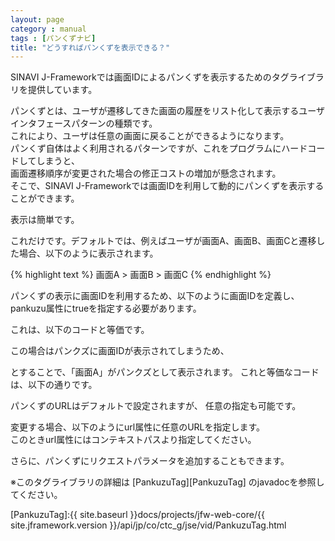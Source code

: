 ```yaml
---
layout: page
category : manual
tags : [パンくずナビ]
title: "どうすればパンくずを表示できる？"
---
```


SINAVI J-Frameworkでは画面IDによるパンくずを表示するためのタグライブラリを提供しています。  

パンくずとは、ユーザが遷移してきた画面の履歴をリスト化して表示するユーザインタフェースパターンの種類です。  
これにより、ユーザは任意の画面に戻ることができるようになります。  
パンくず自体はよく利用されるパターンですが、これをプログラムにハードコードしてしまうと、  
画面遷移順序が変更された場合の修正コストの増加が懸念されます。  
そこで、SINAVI J-Frameworkでは画面IDを利用して動的にパンくずを表示することができます。  

表示は簡単です。  

<script src="https://gist.github.com/tetsuya-oikawa/4cd81b6f6b80451ada49.js"></script>

これだけです。デフォルトでは、例えばユーザが画面A、画面B、画面Cと遷移した場合、以下のように表示されます。  

{% highlight text %}
  画面A > 画面B > 画面C
{% endhighlight %}

パンくずの表示に画面IDを利用するため、以下のように画面IDを定義し、  
pankuzu属性にtrueを指定する必要があります。  

<script src="https://gist.github.com/tetsuya-oikawa/39f11e7ede14d6c75845.js"></script>

これは、以下のコードと等価です。  

<script src="https://gist.github.com/tetsuya-oikawa/eb3701487fd0ed077451.js"></script>

この場合はパンクズに画面IDが表示されてしまうため、  

<script src="https://gist.github.com/tetsuya-oikawa/c3e9f9870b2db76883e3.js"></script>
 
とすることで、「画面A」がパンクズとして表示されます。 これと等価なコードは、以下の通りです。  

<script src="https://gist.github.com/tetsuya-oikawa/35f4f8df3b4a6b2fcc10.js"></script>

パンくずのURLはデフォルトで設定されますが、 任意の指定も可能です。  

変更する場合、以下のようにurl属性に任意のURLを指定します。  
このときurl属性にはコンテキストパスより指定してください。  

<script src="https://gist.github.com/tetsuya-oikawa/c3e9f9870b2db76883e3.js"></script>

さらに、パンくずにリクエストパラメータを追加することもできます。  

<script src="https://gist.github.com/tetsuya-oikawa/f7b58439f45163f10c4c.js"></script>

※このタグライブラリの詳細は [PankuzuTag][PankuzuTag] のjavadocを参照してください。


[PankuzuTag]:{{ site.baseurl }}docs/projects/jfw-web-core/{{ site.jframework.version }}/api/jp/co/ctc_g/jse/vid/PankuzuTag.html
